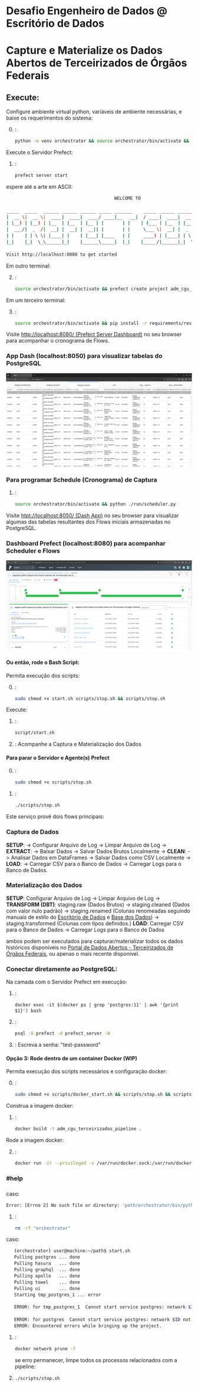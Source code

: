 # Desafio Engenheiro de Dados @ Escritório de Dados
# Capture e Materialize os Dados Abertos de Terceirizados de Órgãos Federais

## Execute:

Configure ambiente virtual python, variáveis de ambiente necessárias, e baixe os requerimentos do sistema:

0. :
   ```sh
   python -m venv orchestrator && source orchestrator/bin/activate && cp .env.example .env && pip install -r requirements/start.txt
   ```

Execute o Servidor Prefect:

1. :
   ```sh
   prefect server start
   ```

espere até a arte em ASCII:
```sh
                                         WELCOME TO

_____  _____  ______ ______ ______ _____ _______    _____ ______ _______      ________ _____
|  __ \|  __ \|  ____|  ____|  ____/ ____|__   __|  / ____|  ____|  __ \ \    / /  ____|  __ \
| |__) | |__) | |__  | |__  | |__ | |       | |    | (___ | |__  | |__) \ \  / /| |__  | |__) |
|  ___/|  _  /|  __| |  __| |  __|| |       | |     \___ \|  __| |  _  / \ \/ / |  __| |  _  /
| |    | | \ \| |____| |    | |___| |____   | |     ____) | |____| | \ \  \  /  | |____| | \ \
|_|    |_|  \_\______|_|    |______\_____|  |_|    |_____/|______|_|  \_\  \/   |______|_|  \_\

Visit http://localhost:8080 to get started
```

Em outro terminal:

2. :
   ```sh
   source orchestrator/bin/activate && prefect create project adm_cgu_terceirizados && python ./run/capture.py && python ./run/materialize.py && python ./run/historic_capture.py && python ./run/historic_materialize.py
   ```

Em um terceiro terminal:

3. :
   ```sh
   source orchestrator/bin/activate && pip install -r requirements/results.txt && python ./run/results.py
   ```
Visite [http://localhost:8080/ (Prefect Server Dashboard)](http://localhost:8080/) no seu browser para acompanhar o cronograma de Flows.

### App Dash (localhost:8050) para visualizar tabelas do PostgreSQL
![dash_visualization_staging_transformed](images/dash_visualization_staging_transformed.png)

### Para programar Schedule (Cronograma) de Captura

1. :
   ```sh
   source orchestrator/bin/activate && python ./run/scheduler.py
   ```

Visite [htpt://localhost:8050/ (Dash App)](http://localhost:8050/) no seu browser para visualizar algumas das tabelas resultantes dos Flows iniciais armazenadas no PostgreSQL.

### Dashboard Prefect (localhost:8080) para acompanhar Scheduler e Flows
![prefect_dashboard_capture_flow_visualization](images/prefect_dashboard_capture_flow_visualization.png)


#### Ou então, rode o Bash Script:

Permita execução dos scripts:

0. :
   ```sh
   sudo chmod +x start.sh scripts/stop.sh && scripts/stop.sh
   ```
Execute:

1. :
   ```sh
   script/start.sh
   ```

2. : Acompanhe a Captura e Materialização dos Dados

#### Para parar o Servidor e Agente(s) Prefect

0. :
   ```sh
   sudo chmod +x scripts/stop.sh
   ```

1. :
   ```sh
   ./scripts/stop.sh
   ```

Este serviço provê dois flows principais:

### Captura de Dados
**SETUP**:
 -> Configurar Arquivo de Log -> Limpar Arquivo de Log ->
**EXTRACT**:
 -> Baixar Dados -> Salvar Dados Brutos Localmente ->
**CLEAN**:
 -> Analisar Dados em DataFrames -> Salvar Dados como CSV Localmente ->
**LOAD**:
 -> Carregar CSV para o Banco de Dados -> Carregar Logs para o Banco de Dados.

### Materialização dos Dados
**SETUP**:
    Configurar Arquivo de Log -> Limpar Arquivo de Log ->
**TRANSFORM (DBT)**:
    staging.raw (Dados Brutos) -> staging.cleaned (Dados com valor nulo padrão) -> 
    staging.renamed (Colunas renomeadas seguindo manuais de estilo do [Escritório de Dados](https://docs.dados.rio/guia-desenvolvedores/manual-estilo/#nome-e-ordem-das-colunas) e [Base dos Dados](https://basedosdados.github.io/mais/style_data/)) -> staging.transformed (Colunas com tipos definidos.)
**LOAD**:
    Carregar CSV para o Banco de Dados -> Carregar Logs para o Banco de Dados

ambos podem ser executados para capturar/materializar todos os dados históricos disponíveis no [Portal de Dados Abertos - Terceirizados de Órgãos Federais](https://www.gov.br/cgu/pt-br/acesso-a-informacao/dados-abertos/arquivos/terceirizados), ou apenas o mais recente disponível.

### Conectar diretamente ao PostgreSQL:

Na camada com o Servidor Prefect em execução:

1. : 
   ```
   docker exec -it $(docker ps | grep 'postgres:11' | awk '{print $1}') bash
   ```
2. :
   ```sh
   psql -U prefect -d prefect_server -W
   ```
3. :
Escreva a senha: "test-password"

#### Opção 3: Rode dentro de um container Docker (WIP)

Permita execução dos scripts necessários e configuração docker:

0. :
   ```sh
   sudo chmod +x scripts/docker_start.sh && scripts/stop.sh && scripts/stop.sh && sudo docker service start
   ```

Construa a imagem docker:

1. : 
   ```sh
   docker build -t adm_cgu_terceirizados_pipeline .
   ```
   <!-- É esperado que "Installing build dependencies: finished with status 'done'" e "Running setup install for numpy" demore um pouquinho. -->

Rode a imagem docker:

2. : 
   ```sh
   docker run -it --privileged -v /var/run/docker.sock:/var/run/docker.sock -p 8080:8080 -p 4200:4200 -p 8050:8050 adm_cgu_terceirizados_pipeline
   ```

### #help
<!-- ###
caso:
   Caso utilizando sistema operacional Windows:

0. :
   Caso utilizando sistema operacional Windows - utilize através do WSL. -->


###
caso:
   ```sh
   Error: [Errno 2] No such file or directory: 'path/orchestrator/bin/python'
   ```

1. :
   ```sh
   rm -rf "orchestrator"
   ```

caso:
```sh
   (orchestrator) user@machine:~/path$ start.sh
   Pulling postgres ... done
   Pulling hasura   ... done
   Pulling graphql  ... done
   Pulling apollo   ... done
   Pulling towel    ... done
   Pulling ui       ... done
   Starting tmp_postgres_1 ... error

   ERROR: for tmp_postgres_1  Cannot start service postgres: network $ID not found

   ERROR: for postgres  Cannot start service postgres: network $ID not found
   ERROR: Encountered errors while bringing up the project.
   ```
1. :
   ```sh
   docker network prune -f
   ```

   se erro permanecer, limpe todos os processos relacionados com a pipeline:
1. 
   ```sh
   ./scripts/stop.sh
   ```